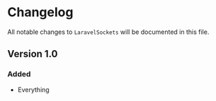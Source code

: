 # Changelog

All notable changes to `LaravelSockets` will be documented in this file.

## Version 1.0

### Added
- Everything
